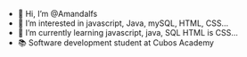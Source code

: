 - 👋 Hi, I’m @Amandalfs
- 👀 I’m interested in javascript, Java, mySQL, HTML, CSS...
- 🌱 I’m currently learning javascript, java, SQL HTML is CSS...
- 📚 Software development student at Cubos Academy

<!---
Amandalfs/Amandalfs is a ✨ special ✨ repository because its `README.md` (this file) appears on your GitHub profile.
You can click the Preview link to take a look at your changes.
--->
